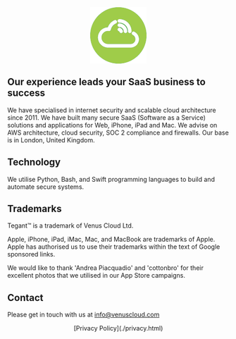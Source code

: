 <img src="logo_flat_bright.png" alt="Venus Cloud Company Logo" style="display: block; margin: 0 auto;">

## Our experience leads your SaaS business to success

We have specialised in internet security and scalable cloud architecture since 2011. We have built many secure SaaS (Software as a Service) solutions and applications for Web, iPhone, iPad and Mac. We advise on AWS architecture, cloud security, SOC 2 compliance and firewalls. Our base is in London, United Kingdom.

## Technology
We utilise Python, Bash, and Swift programming languages to build and automate secure systems.

## Trademarks
Tegant™ is a trademark of Venus Cloud Ltd.

Apple, iPhone, iPad, iMac, Mac, and MacBook are trademarks of Apple. Apple has authorised us to use their trademarks within the text of Google sponsored links.

We would like to thank 'Andrea Piacquadio' and 'cottonbro' for their excellent photos that we utilised in our App Store campaigns.

## Contact
Please get in touch with us at info@venuscloud.com

<div align="center">
[Privacy Policy](./privacy.html)
</div>
